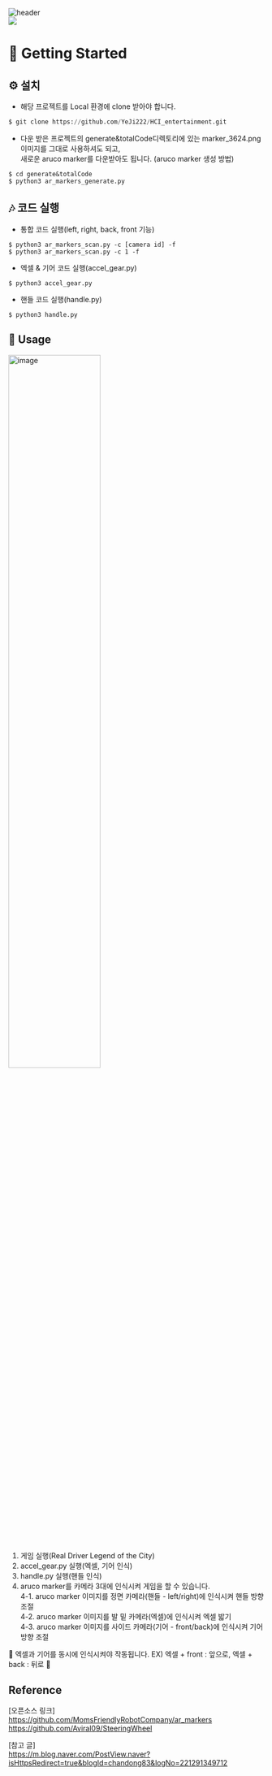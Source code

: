 ![header](https://capsule-render.vercel.app/api?type=waving&color=gradient&height=300&section=header&text=HCI_entertainment&fontSize=90)  
<img src="https://img.shields.io/badge/Python-02569B?style=for-the-badge&logo=Python&logoColor=white">

# **🌱** Getting Started

## **⚙️** 설치

- 해당 프로젝트를 Local 환경에 clone 받아야 합니다.

```python
$ git clone https://github.com/YeJi222/HCI_entertainment.git
```

- 다운 받은 프로젝트의 generate&totalCode디렉토리에 있는 marker_3624.png 이미지를 그대로 사용하셔도 되고,   
새로운 aruco marker를 다운받아도 됩니다.
(aruco marker 생성 방법)   
```
$ cd generate&totalCode
$ python3 ar_markers_generate.py
```

## **🎶** 코드 실행  

- 통합 코드 실행(left, right, back, front 기능)    
```
$ python3 ar_markers_scan.py -c [camera id] -f
$ python3 ar_markers_scan.py -c 1 -f
```

- 엑셀 & 기어 코드 실행(accel_gear.py)    
```
$ python3 accel_gear.py
```

- 핸들 코드 실행(handle.py)    
```
$ python3 handle.py
```

## **👀** Usage
<img width="60%" alt="image" src="https://user-images.githubusercontent.com/70511859/230760005-9a600fed-53c5-4f6e-bab6-43984298ea16.png"><br>  
1. 게임 실행(Real Driver Legend of the City)   
2. accel_gear.py 실행(엑셀, 기어 인식)    
3. handle.py 실행(핸들 인식)      
4. aruco marker를 카메라 3대에 인식시켜 게임을 할 수 있습니다.      
4-1. aruco marker 이미지를 정면 카메라(핸들 - left/right)에 인식시켜 핸들 방향 조절       
4-2. aruco marker 이미지를 발 밑 카메라(엑셀)에 인식시켜 엑셀 밟기       
4-3. aruco marker 이미지를 사이드 카메라(기어 - front/back)에 인식시켜 기어 방향 조절       

🚧 엑셀과 기어를 동시에 인식시켜야 작동됩니다. EX) 엑셀 + front : 앞으로, 엑셀 + back : 뒤로 🚧    

## Reference
[오픈소스 링크]   
https://github.com/MomsFriendlyRobotCompany/ar_markers   
https://github.com/Aviral09/SteeringWheel   

[참고 글]   
https://m.blog.naver.com/PostView.naver?isHttpsRedirect=true&blogId=chandong83&logNo=221291349712
